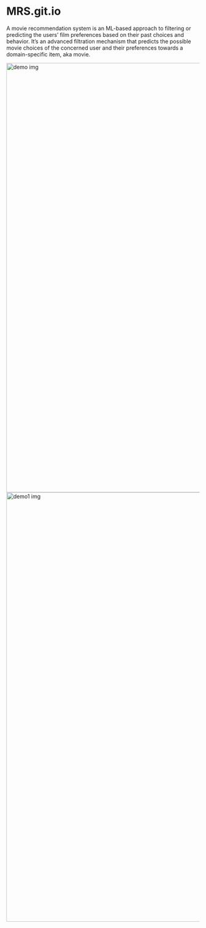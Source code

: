 # MRS.git.io
A movie recommendation system is an ML-based approach to filtering or predicting the users’ film preferences based on their past choices and behavior. It’s an advanced filtration mechanism that predicts the possible movie choices of the concerned user and their preferences towards a domain-specific item, aka movie.

<img width="1120" alt="demo img" src="https://github.com/Ayush8868/MRS.git.io/assets/99401047/ee212e48-4615-4f63-917c-1a8ac7249a97">
<img width="1120" alt="demo1 img" src="https://github.com/Ayush8868/MRS.git.io/assets/99401047/2cb0fd63-24c7-4dbd-8da8-ecdc72fc8349">

